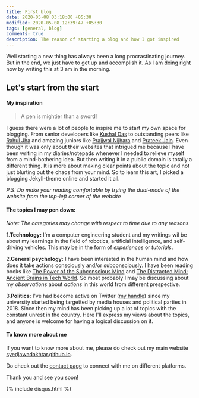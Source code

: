 ```yaml
---
title: First blog
date: 2020-05-08 03:18:00 +05:30
modified: 2020-05-08 12:39:47 +05:30
tags: [general, blog]
comments: true
description: The reason of starting a blog and how I got inspired
---
```


Well starting a new thing has always been a long procrastinating journey. But in the end, we just have to get up and accomplish it. As I am doing right now by writing this at 3 am in the morning.

## Let's start from the start 
#### My inspiration

> A pen is mightier than a sword!

I guess there were a lot of people to inspire me to start my own space for blogging. From senior developers like [Kushal Das](https://kushaldas.in/) to outstanding peers like [Rahul Jha](https://rj722.github.io/) and amazing juniors like [Prajjwal Nijhara](https://pnijhara.me/about/) and [Prateek Jain](https://prateekj117.me). Even though it was only about their websites that intrigued me because I have been writing in my diaries/notepads whenever I needed to relieve myself from a mind-bothering idea. But then writing it in a public domain is totally a different thing. It is more about making clear points about the topic and not just blurting out the chaos from your mind. So to learn this art, I picked a blogging Jekyll-theme online and started it all. 

_P.S: Do make your reading comfortable by trying the dual-mode of the website from the top-left corner of the website_

#### The topics I may pen down:
_Note: The categories may change with respect to time due to any reasons._

1.**Technology:** I'm a computer engineering student and my writings wil be about my learnings in the field of robotics, artificial intelligence, and self-driving vehicles. This may be in the form of _experiences_ or _tutorials_.

2.**General psychology:** I have been interested in the human mind and how does it take actions consciously and/or subconsciously. I have been reading books like [The Power of the Subconscious Mind](https://www.amazon.com/Power-Your-Subconscious-Mind-ebook/dp/B0773RQ55P/ref=sr_1_1?dchild=1&keywords=The+Power+of+Your+Subconscious+Mind&qid=1588710685&s=books&sr=1-1) and [The Distracted Mind: Ancient Brains in Tech World](https://www.amazon.co.uk/Distracted-Mind-Ancient-Brains-High-Tech/dp/0262034948). So most probably I may be discussing about my _observations_ about _actions_ in this world from different prespective.

3.**Politics:** I've had become active on Twitter ([my handle](https://www.twitter.com/syedjawadakhtar)) since my university started being targetted by media houses and political parties in 2018. Since then my mind has been picking up a lot of topics with the constant unrest in the country. Here I'll express my views about the topics, and anyone is welcome for having a logical discussion on it.

#### To know more about me
If you want to know more about me, please do check out my main website [syedjawadakhtar.github.io](https://syedjawadakhtar.github.io).

Do check out the [contact page](https://syedjawadakhtar.github.io/#contact) to connect with me on different platforms.


Thank you and see you soon!


{% include disqus.html %}


